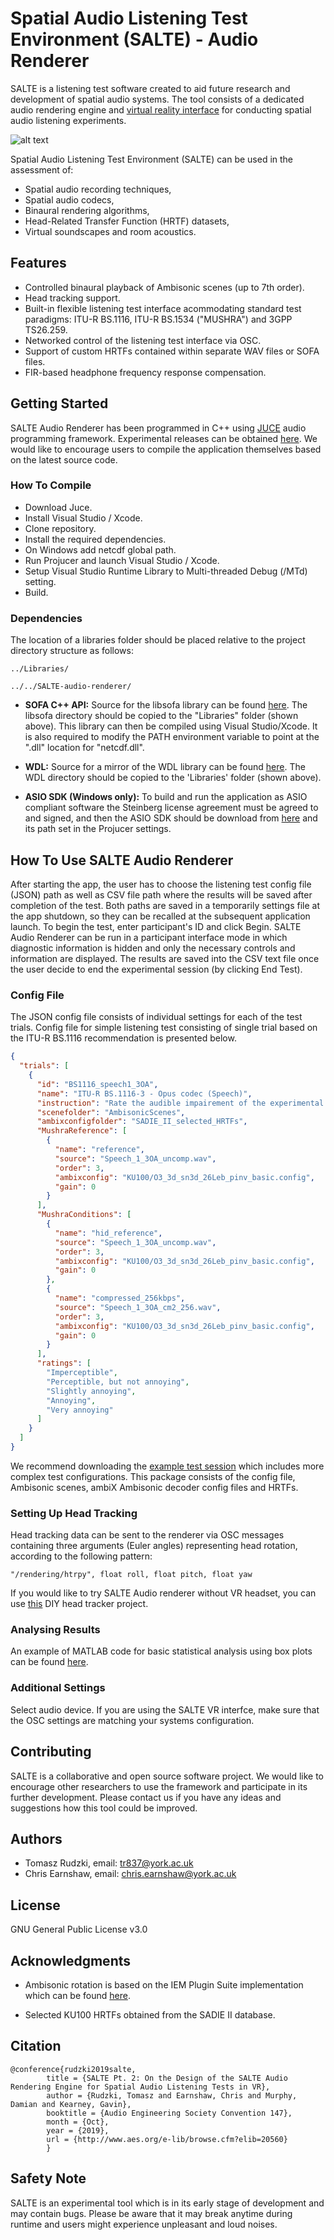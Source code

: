 # Spatial Audio Listening Test Environment (SALTE) - Audio Renderer
SALTE is a listening test software created to aid future research and development of spatial audio systems. The tool consists of a dedicated audio rendering engine and [virtual reality interface](https://github.com/AudioLabYork/SALTE-VR-interface) for conducting spatial audio listening experiments.

![alt text](SALTE_screenshot.png "SALTE Audio Renderer GUI")

Spatial Audio Listening Test Environment (SALTE) can be used in the assessment of:
* Spatial audio recording techniques,
* Spatial audio codecs,
* Binaural rendering algorithms,
* Head-Related Transfer Function (HRTF) datasets,
* Virtual soundscapes and room acoustics.

## Features
* Controlled binaural playback of Ambisonic scenes (up to 7th order).
* Head tracking support.
* Built-in flexible listening test interface acommodating standard test paradigms: ITU-R BS.1116, ITU-R BS.1534 ("MUSHRA") and 3GPP TS26.259.
* Networked control of the listening test interface via OSC.
* Support of custom HRTFs contained within separate WAV files or SOFA files.
* FIR-based headphone frequency response compensation.

## Getting Started
SALTE Audio Renderer has been programmed in C++ using [JUCE](https://github.com/WeAreROLI/JUCE/) audio programming framework. Experimental releases can be obtained [here](https://github.com/AudioLabYork/SALTE-audio-renderer/releases). We would like to encourage users to compile the application themselves based on the latest source code.

### How To Compile
* Download Juce.
* Install Visual Studio / Xcode.
* Clone repository.
* Install the required dependencies.
* On Windows add netcdf global path.
* Run Projucer and launch Visual Studio / Xcode.
* Setup Visual Studio Runtime Library to Multi-threaded Debug (/MTd) setting.
* Build.

### Dependencies
The location of a libraries folder should be placed relative to the project
directory structure as follows:

`../Libraries/`

`../../SALTE-audio-renderer/`

* **SOFA C++ API:** Source for the libsofa library can be found [here](https://github.com/sofacoustics/API_Cpp/). The libsofa directory should be copied to the "Libraries" folder (shown above). This library can then be compiled using Visual Studio/Xcode. It is also required to modify the PATH environment variable to point at the ".dll" location for "netcdf.dll".

* **WDL:** Source for a mirror of the WDL library can be found [here](https://github.com/justinfrankel/WDL/tree/master/WDL). The WDL directory should be copied to the 'Libraries' folder (shown above).

* **ASIO SDK (Windows only):** To build and run the application as ASIO compliant software the Steinberg license agreement must be agreed to and signed, and then the ASIO SDK should be download from [here](https://www.steinberg.net/en/company/developers.html) and its path set in the Projucer settings.

## How To Use SALTE Audio Renderer
After starting the app, the user has to choose the listening test config file (JSON) path as well as CSV file path where the results will be saved after completion of the test. Both paths are saved in a temporarily settings file at the app shutdown, so they can be recalled at the subsequent application launch. To begin the test, enter participant's ID and click Begin. SALTE Audio Renderer can be run in a participant interface mode in which diagnostic information is hidden and only the necessary controls and information are displayed. The results are saved into the CSV text file once the user decide to end the experimental session (by clicking End Test).

### Config File
The JSON config file consists of individual settings for each of the test trials. Config file for simple listening test consisting of single trial based on the ITU-R BS.1116 recommendation is presented below.

```JSON
{
  "trials": [
    {
      "id": "BS1116_speech1_3OA",
      "name": "ITU-R BS.1116-3 - Opus codec (Speech)",
      "instruction": "Rate the audible impairement of the experimental conditions.",
      "scenefolder": "AmbisonicScenes",
      "ambixconfigfolder": "SADIE_II_selected_HRTFs",
      "MushraReference": [
        {
          "name": "reference",
          "source": "Speech_1_3OA_uncomp.wav",
          "order": 3,
          "ambixconfig": "KU100/O3_3d_sn3d_26Leb_pinv_basic.config",
          "gain": 0
        }
      ],
      "MushraConditions": [
        {
          "name": "hid_reference",
          "source": "Speech_1_3OA_uncomp.wav",
          "order": 3,
          "ambixconfig": "KU100/O3_3d_sn3d_26Leb_pinv_basic.config",
          "gain": 0
        },
        {
          "name": "compressed_256kbps",
          "source": "Speech_1_3OA_cm2_256.wav",
          "order": 3,
          "ambixconfig": "KU100/O3_3d_sn3d_26Leb_pinv_basic.config",
          "gain": 0
        }
      ],
      "ratings": [
        "Imperceptible",
        "Perceptible, but not annoying",
        "Slightly annoying",
        "Annoying",
        "Very annoying"
      ]
    }
  ]
}
```

We recommend downloading the [example test session](https://drive.google.com/file/d/1QbhW2Moq1lk7pHAfLzzeVVh4YV3b28yt/view?usp=sharing) which includes more complex test configurations. This package consists of the config file, Ambisonic scenes, ambiX Ambisonic decoder config files and HRTFs.

### Setting Up Head Tracking
Head tracking data can be sent to the renderer via OSC messages containing three arguments (Euler angles) representing head rotation, according to the following pattern:

`"/rendering/htrpy", float roll, float pitch, float yaw`

If you would like to try SALTE Audio renderer without VR headset, you can use [this](https://github.com/trsonic/nvsonic-head-tracker) DIY head tracker project.

### Analysing Results
An example of MATLAB code for basic statistical analysis using box plots can be found [here](plotResults.m).

### Additional Settings
Select audio device. If you are using the SALTE VR interfce, make sure that the OSC settings are matching your systems configuration.

## Contributing
SALTE is a collaborative and open source software project. We would like to encourage other researchers to use the framework and participate in its further development. Please contact us if you have any ideas and suggestions how this tool could be improved.

## Authors
* Tomasz Rudzki, email: <tr837@york.ac.uk>
* Chris Earnshaw, email: <chris.earnshaw@york.ac.uk>

## License
GNU General Public License v3.0

## Acknowledgments
* Ambisonic rotation is based on the IEM Plugin Suite implementation which can be found [here](https://git.iem.at/audioplugins/IEMPluginSuite/tree/master/SceneRotator).

* Selected KU100 HRTFs obtained from the SADIE II database.

## Citation
```
@conference{rudzki2019salte,
		title = {SALTE Pt. 2: On the Design of the SALTE Audio Rendering Engine for Spatial Audio Listening Tests in VR},
		author = {Rudzki, Tomasz and Earnshaw, Chris and Murphy, Damian and Kearney, Gavin},
		booktitle = {Audio Engineering Society Convention 147},
		month = {Oct},
		year = {2019},
		url = {http://www.aes.org/e-lib/browse.cfm?elib=20560}
		}
```

## Safety Note
SALTE is an experimental tool which is in its early stage of development and may contain bugs. Please be aware that it may break anytime during runtime and users might experience unpleasant and loud noises.